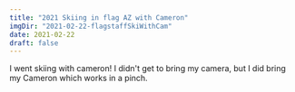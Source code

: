 ```yaml
---
title: "2021 Skiing in flag AZ with Cameron"
imgDir: "2021-02-22-flagstaffSkiWithCam"
date: 2021-02-22
draft: false
---
```


I went skiing with cameron! I didn't get to bring my camera, but I did bring my Cameron which works in a pinch.
